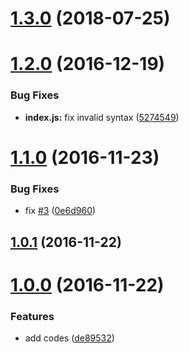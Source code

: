 <a name="1.3.0"></a>
# [1.3.0](https://github.com/hiroppy/convert-keys/compare/v1.2.0...v1.3.0) (2018-07-25)



<a name="1.2.0"></a>
# [1.2.0](https://github.com/hiroppy/convert-keys/compare/v1.1.0...v1.2.0) (2016-12-19)


### Bug Fixes

* **index.js:** fix invalid syntax ([5274549](https://github.com/hiroppy/convert-keys/commit/5274549))



<a name="1.1.0"></a>
# [1.1.0](https://github.com/hiroppy/convert-keys/compare/v1.0.1...v1.1.0) (2016-11-23)


### Bug Fixes

* fix [#3](https://github.com/hiroppy/convert-keys/issues/3) ([0e6d960](https://github.com/hiroppy/convert-keys/commit/0e6d960))



<a name="1.0.1"></a>
## [1.0.1](https://github.com/hiroppy/convert-keys/compare/v1.0.0...v1.0.1) (2016-11-22)



<a name="1.0.0"></a>
# [1.0.0](https://github.com/hiroppy/convert-keys/compare/de89532...v1.0.0) (2016-11-22)


### Features

* add codes ([de89532](https://github.com/hiroppy/convert-keys/commit/de89532))



